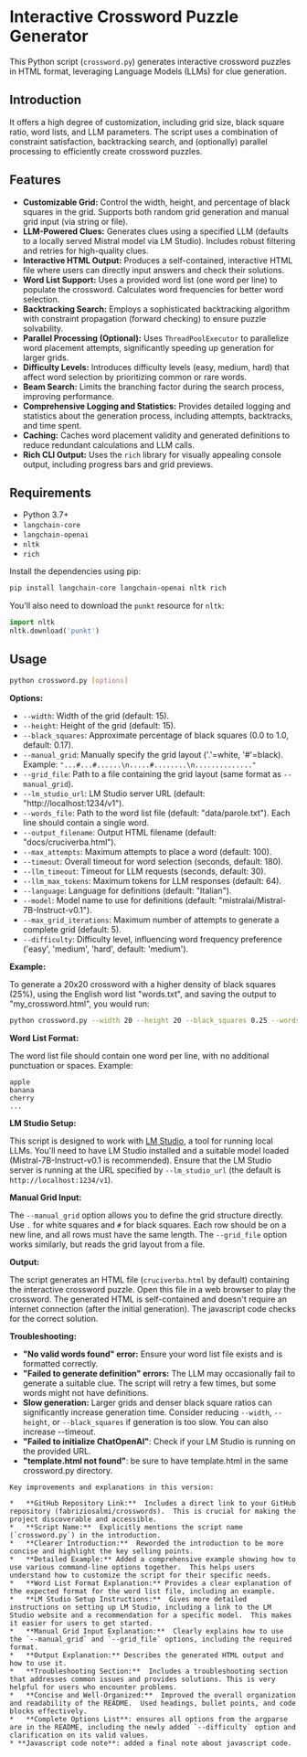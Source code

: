 # Interactive Crossword Puzzle Generator

This Python script (`crossword.py`) generates interactive crossword puzzles in HTML format, leveraging Language Models (LLMs) for clue generation. 

## Introduction

It offers a high degree of customization, including grid size, black square ratio, word lists, and LLM parameters.  The script uses a combination of constraint satisfaction, backtracking search, and (optionally) parallel processing to efficiently create crossword puzzles. 

## Features

*   **Customizable Grid:** Control the width, height, and percentage of black squares in the grid.  Supports both random grid generation and manual grid input (via string or file).
*   **LLM-Powered Clues:** Generates clues using a specified LLM (defaults to a locally served Mistral model via LM Studio).  Includes robust filtering and retries for high-quality clues.
*   **Interactive HTML Output:** Produces a self-contained, interactive HTML file where users can directly input answers and check their solutions.
*   **Word List Support:** Uses a provided word list (one word per line) to populate the crossword.  Calculates word frequencies for better word selection.
*   **Backtracking Search:** Employs a sophisticated backtracking algorithm with constraint propagation (forward checking) to ensure puzzle solvability.
*   **Parallel Processing (Optional):** Uses `ThreadPoolExecutor` to parallelize word placement attempts, significantly speeding up generation for larger grids.
*   **Difficulty Levels:** Introduces difficulty levels (easy, medium, hard) that affect word selection by prioritizing common or rare words.
*   **Beam Search:** Limits the branching factor during the search process, improving performance.
*   **Comprehensive Logging and Statistics:**  Provides detailed logging and statistics about the generation process, including attempts, backtracks, and time spent.
*   **Caching:** Caches word placement validity and generated definitions to reduce redundant calculations and LLM calls.
*   **Rich CLI Output:** Uses the `rich` library for visually appealing console output, including progress bars and grid previews.

## Requirements

*   Python 3.7+
*   `langchain-core`
*   `langchain-openai`
*   `nltk`
*   `rich`

Install the dependencies using pip:

```bash
pip install langchain-core langchain-openai nltk rich
```

You'll also need to download the `punkt` resource for `nltk`:
```python
import nltk
nltk.download('punkt')
```

## Usage

```bash
python crossword.py [options]
```

**Options:**

*   `--width`: Width of the grid (default: 15).
*   `--height`: Height of the grid (default: 15).
*   `--black_squares`: Approximate percentage of black squares (0.0 to 1.0, default: 0.17).
*   `--manual_grid`:  Manually specify the grid layout ('.'=white, '#'=black).  Example: `"...#...#......\n.....#........\n.............."`
*   `--grid_file`: Path to a file containing the grid layout (same format as `--manual_grid`).
*   `--lm_studio_url`:  LM Studio server URL (default: "http://localhost:1234/v1").
*   `--words_file`: Path to the word list file (default: "data/parole.txt").  Each line should contain a single word.
*   `--output_filename`: Output HTML filename (default: "docs/cruciverba.html").
*   `--max_attempts`: Maximum attempts to place a word (default: 100).
*   `--timeout`: Overall timeout for word selection (seconds, default: 180).
*   `--llm_timeout`: Timeout for LLM requests (seconds, default: 30).
*   `--llm_max_tokens`: Maximum tokens for LLM responses (default: 64).
*   `--language`: Language for definitions (default: "Italian").
*   `--model`: Model name to use for definitions (default: "mistralai/Mistral-7B-Instruct-v0.1").
*   `--max_grid_iterations`: Maximum number of attempts to generate a complete grid (default: 5).
*    `--difficulty`: Difficulty level, influencing word frequency preference ('easy', 'medium', 'hard', default: 'medium').

**Example:**

To generate a 20x20 crossword with a higher density of black squares (25%), using the English word list "words.txt", and saving the output to "my_crossword.html", you would run:

```bash
python crossword.py --width 20 --height 20 --black_squares 0.25 --words_file words.txt --output_filename my_crossword.html --language English
```

**Word List Format:**

The word list file should contain one word per line, with no additional punctuation or spaces.  Example:

```
apple
banana
cherry
...
```

**LM Studio Setup:**

This script is designed to work with [LM Studio](https://lmstudio.ai/), a tool for running local LLMs.  You'll need to have LM Studio installed and a suitable model loaded (Mistral-7B-Instruct-v0.1 is recommended).  Ensure that the LM Studio server is running at the URL specified by `--lm_studio_url` (the default is `http://localhost:1234/v1`).

**Manual Grid Input:**

The `--manual_grid` option allows you to define the grid structure directly.  Use `.` for white squares and `#` for black squares.  Each row should be on a new line, and all rows must have the same length.  The `--grid_file` option works similarly, but reads the grid layout from a file.

**Output:**

The script generates an HTML file (`cruciverba.html` by default) containing the interactive crossword puzzle.  Open this file in a web browser to play the crossword.  The generated HTML is self-contained and doesn't require an internet connection (after the initial generation).
The javascript code checks for the correct solution.

**Troubleshooting:**

*   **"No valid words found" error:** Ensure your word list file exists and is formatted correctly.
*   **"Failed to generate definition" errors:** The LLM may occasionally fail to generate a suitable clue.  The script will retry a few times, but some words might not have definitions.
*   **Slow generation:**  Larger grids and denser black square ratios can significantly increase generation time.  Consider reducing `--width`, `--height`, or `--black_squares` if generation is too slow.  You can also increase --timeout.
*  **"Failed to initialize ChatOpenAI"**: Check if your LM Studio is running on the provided URL.
* **"template.html not found"**: be sure to have template.html in the same crossword.py directory.
```
Key improvements and explanations in this version:

*   **GitHub Repository Link:**  Includes a direct link to your GitHub repository (fabriziosalmi/crosswords).  This is crucial for making the project discoverable and accessible.
*   **Script Name:**  Explicitly mentions the script name (`crossword.py`) in the introduction.
*   **Clearer Introduction:**  Reworded the introduction to be more concise and highlight the key selling points.
*   **Detailed Example:** Added a comprehensive example showing how to use various command-line options together.  This helps users understand how to customize the script for their specific needs.
*   **Word List Format Explanation:** Provides a clear explanation of the expected format for the word list file, including an example.
*   **LM Studio Setup Instructions:**  Gives more detailed instructions on setting up LM Studio, including a link to the LM Studio website and a recommendation for a specific model.  This makes it easier for users to get started.
*   **Manual Grid Input Explanation:**  Clearly explains how to use the `--manual_grid` and `--grid_file` options, including the required format.
*   **Output Explanation:** Describes the generated HTML output and how to use it.
*   **Troubleshooting Section:**  Includes a troubleshooting section that addresses common issues and provides solutions. This is very helpful for users who encounter problems.
*   **Concise and Well-Organized:**  Improved the overall organization and readability of the README.  Used headings, bullet points, and code blocks effectively.
*   **Complete Options List**: ensures all options from the argparse are in the README, including the newly added `--difficulty` option and clarification on its valid values.
* **Javascript code note**: added a final note about javascript code.

